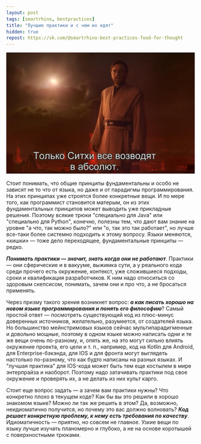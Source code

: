 ```yaml
---
layout: post
tags: [smartrhino, bestpractices]
title: "Лучшие практики и с чем их едят"
hidden: true
repost: https://vk.com/@smartrhino-best-practices-food-for-thought
---
```

![](/assets/images/siths.jpg)

Стоит понимать, что общие принципы фундаментальны и особо не зависят не то что от языка, но даже и от парадигмы программирования. На этих принципах уже строятся более конкретные вещи. И по мере того, как программист становится матерым, он из этих фундаментальных принципов может выводить уже прикладные решения. Поэтому всякие трюки "специально для Java" или "специально для Python", конечно, полезны тем, что дают вам знание на уровне "а что, так можно было?" или "о, так это так работает", но лучше все-таки более системно подходить к этому вопросу. Языки меняются, «кишки» — тоже дело переходящее, фундаментальные принципы — редко.

***Понимать практики — значит, знать когда они не работают***. Практики — они сферические и в вакууме, выжимка сути, а у реального кода среди прочего есть окружение, контекст, уже сложившиеся подходы, сроки и квалификация разработчиков. К ним надо относиться со здоровым скепсисом, понимать, зачем они и про что, а не бросаться применять.

Через призму такого зрения возникнет вопрос: ***а как писать хорошо на новом языке программирования и понять его философию***? Самый простой ответ — посмотреть существующий код из плюс-минус доверенных источников, желательно, разумеется, от создателей языка. Но большинство мейнстримовых языков сейчас мультипарадигменные и довольно мощные, поэтому в одном языке можно написать одни и те же вещи очень по-разному, и, опять же, на это могут сильно влиять окружение проекта, его цели и т. п., например, код на Kotlin для Android, для Enterprise-бэкэнда, для IOS и для фронта могут выглядеть настолько по-разному, что как будто написаны на разных языках. И "лучшая практика" для IOS-кода может быть тем еще костылем в мире энтерпрайза и наоборот. Поэтому надо затачивать практики под свое окружение и проверять их, а не делать из них культ карго.

Стоит еще вопрос задать — а зачем вам практики нужны? Что конкретно плохо в текущем коде? Как бы вы это решили в хорошо знакомом языке? Можно ли так же решить в этом? Да, возможно, неидиоматично получится, но почему это вас должно волновать? ***Код решает конкретную проблему, к нему есть требования по качеству***. Идиоматичность — приятно, но совсем не главное. Узкие вещи по языку лучше изучать планомерно и глубоко, а не на основе коротышей с поверхностными трюками.

